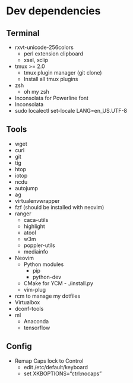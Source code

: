 # Dev dependencies
## Terminal

* rxvt-unicode-256colors
  * perl extension clipboard
  * xsel, xclip
* tmux >= 2.0
  * tmux plugin manager (git clone)
  * Install all tmux plugins
* zsh
  * oh my zsh
* Inconsolata for Powerline font
* Inconsolata
* sudo localectl set-locale LANG=en_US.UTF-8

## Tools

* wget
* curl
* git
* tig
* htop
* iotop
* ncdu
* autojump
* ag
* virtualenvwrapper
* fzf (should be installed with neovim)
* ranger
  * caca-utils
  * highlight
  * atool
  * w3m
  * poppler-utils
  * mediainfo
* Neovim
  * Python modules
    * pip
    * python-dev
  * CMake for YCM - ./install.py
  * vim-plug
* rcm to manage my dotfiles
* Virtualbox
* dconf-tools
* ml
  * Anaconda
  * tensorflow

## Config

* Remap Caps lock to Control
  * edit /etc/default/keyboard
  * set XKBOPTIONS=“ctrl:nocaps”
